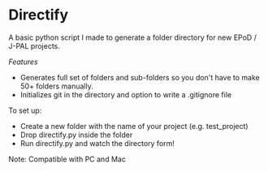 # Directify

A basic python script I made to generate a folder directory for new EPoD / J-PAL projects. 

*Features*
* Generates full set of folders and sub-folders so you don't have to make 50+ folders manually. 
* Initializes git in the directory and option to write a .gitignore file

To set up:
* Create a new folder with the name of your project (e.g. test_project)
* Drop directify.py inside the folder
* Run directify.py and watch the directory form!

Note: Compatible with PC and Mac
